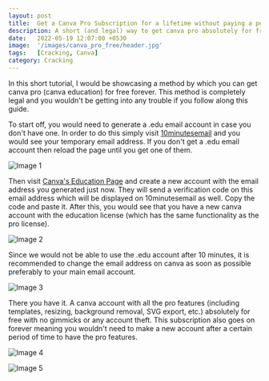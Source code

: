 ```yaml
---
layout: post
title:  Get a Canva Pro Subscription for a lifetime without paying a penny
description: A short (and legal) way to get canva pro absolutely for free forever.
date:   2022-05-19 12:07:00 +0530
image:  '/images/canva_pro_free/header.jpg'
tags:   [Cracking, Canva]
category: Cracking
---
```


In this short tutorial, I would be showcasing a method by which you can get canva pro (canva education) for free forever. This method is completely legal and you wouldn't be getting into any trouble if you follow along this guide.

To start off, you would need to generate a .edu email account in case you don't have one. In order to do this simply visit [10minutesemail](https://10minutesemail.net/) and you would see your temporary email address. If you don't get a .edu email account then reload the page until you get one of them.

![Image 1]({{site.baseurl}}/images/canva_pro_free/1.webp)

Then visit [Canva's Education Page](https://www.canva.com/signup?signupRedirect=%2Fedu-signup&loginRedirect=%2Fedu-signup&brandingVariant=edu) and create a new account with the email address you generated just now. They will send a verification code on this email address which will be displayed on 10minutesemail as well. Copy the code and paste it. After this, you would see that you have a new canva account with the education license (which has the same functionality as the pro license).

![Image 2]({{site.baseurl}}/images/canva_pro_free/2.webp)

Since we would not be able to use the .edu account after 10 minutes, it is recommended to change the email address on canva as soon as possible preferably to your main email account.

![Image 3]({{site.baseurl}}/images/canva_pro_free/3.webp)

There you have it. A canva account with all the pro features (including templates, resizing, background removal, SVG export, etc.) absolutely for free with no gimmicks or any account theft. This subscription also goes on forever meaning you wouldn't need to make a new account after a certain period of time to have the pro features.

![Image 4]({{site.baseurl}}/images/canva_pro_free/4.webp)

![Image 5]({{site.baseurl}}/images/canva_pro_free/5.webp)